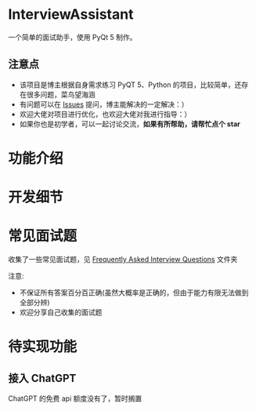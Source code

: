 # InterviewAssistant

一个简单的面试助手，使用 PyQt 5 制作。

## 注意点

- 该项目是博主根据自身需求练习 PyQT 5、Python 的项目，比较简单，还存在很多问题，菜鸟望海涵
- 有问题可以在 [Issues](https://github.com/cestbonsuliu/InterviewAssistant/issues) 提问，博主能解决的一定解决：）
- 欢迎大佬对项目进行优化，也欢迎大佬对我进行指导：）
- 如果你也是初学者，可以一起讨论交流，**如果有所帮助，请帮忙点个 star**


# 功能介绍




# 开发细节



# 常见面试题

收集了一些常见面试题，见 [Frequently Asked Interview Questions](https://github.com/cestbonsuliu/InterviewAssistant/blob/89de53ab1729acd331f5c4a3b5bebca969d25cd2/Frequently%20Asked%20Interview%20Questions) 文件夹

注意:

- 不保证所有答案百分百正确(虽然大概率是正确的，但由于能力有限无法做到全部分辨)
- 欢迎分享自己收集的面试题


# 待实现功能

## 接入 ChatGPT

ChatGPT 的免费 api 额度没有了，暂时搁置





